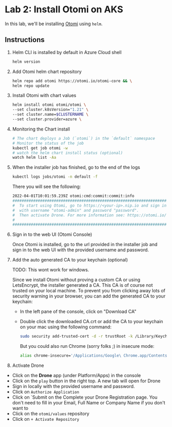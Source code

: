 # Lab 2: Install Otomi on AKS

In this lab, we'll be installing [Otomi](https://github.com/redkubes/otomi-core) using `helm`.

## Instructions

1. Helm CLI is installed by default in Azure Cloud shell

    ```bash
    helm version
    ```

2. Add Otomi helm chart repository

    ```bash
    helm repo add otomi https://otomi.io/otomi-core && \
    helm repo update
    ```

3. Install Otomi with chart values

    ```bash
    helm install otomi otomi/otomi \
    --set cluster.k8sVersion="1.21" \
    --set cluster.name=$CLUSTERNAME \
    --set cluster.provider=azure \
    ```

4. Monitoring the Chart install

    ```bash
    # The chart deploys a Job (`otomi`) in the `default` namespace
    # Monitor the status of the job
    kubectl get job otomi -w
    # watch the helm chart install status (optional)
    watch helm list -Aa
    ```

5. When the installer job has finished, go to the end of the logs

    ```bash
    kubectl logs jobs/otomi -n default -f
    ```

   There you will see the following:

    ```bash
    2022-04-01T10:01:59.239Z otomi:cmd:commit:commit:info                                                                                            
    ######################################################################################## #                                                                                                                       
    #  To start using Otomi, go to https://<your-ip>.nip.io and sign in to the web console 
    #  with username "otomi-admin" and password "password".
    #  Then activate Drone. For more information see: https://otomi.io/docs/installation/post-install/
    #
    ########################################################################################
    ```

6. Sign in to the web UI (Otomi Console)

   Once Otomi is installed, go to the url provided in the installer job and sign in to the web UI with the provided username and password.

7. Add the auto generated CA to your keychain (optional)

     TODO: This wont work for windows.

    Since we install Otomi without proving a custom CA or using LetsEncrypt, the installer generated a CA. This CA is of course not trusted on your local machine.
    To prevent you from clicking away lots of security warning in your browser, you can add the generated CA to your keychain:

    - In the left pane of the console, click on "Download CA"
    - Double click the downloaded CA.crt or add the CA to your keychain on your mac using the following command:
  
      ```bash
      sudo security add-trusted-cert -d -r trustRoot -k /Library/Keychains/System.keychain ~/Downloads/ca.crt
      ```

      But you could also run Chrome (sorry folks ;) in insecure mode:

      ```bash
      alias chrome-insecure='/Applications/Google\ Chrome.app/Contents/MacOS/Google\ Chrome --ignore-certificate-errors --ignore-urlfetcher-cert-requests &> /dev/null'
      ```

8. Activate Drone

- Click on the **Drone** app (under Platform/Apps) in the console
- Click on the `play` button in the right top. A new tab will open for Drone
- Sign in locally with the provided username and password.
- Click on `Authorize Application`
- Click on `Submit on the Complete your Drone Registration page. You don't need to fill in your Email, Full Name or Company Name if you don't want to
- Click on the `otomi/values` repository
- Click on `+ Activate Repository`
